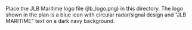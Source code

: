 Place the JLB Maritime logo file (jlb_logo.png) in this directory. The logo shown in the plan is a blue icon with circular radar/signal design and "JLB MARITIME" text on a dark navy background.
